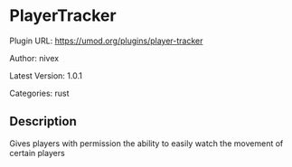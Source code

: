 # PlayerTracker

Plugin URL: https://umod.org/plugins/player-tracker

Author: nivex

Latest Version: 1.0.1

Categories: rust

## Description

Gives players with permission the ability to easily watch the movement of certain players
